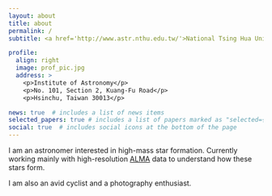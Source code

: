 ```yaml
---
layout: about
title: about
permalink: /
subtitle: <a href='http://www.astr.nthu.edu.tw/'>National Tsing Hua University</a>. folguin@phys.nthu.edu.tw

profile:
  align: right
  image: prof_pic.jpg
  address: >
    <p>Institute of Astronomy</p>
    <p>No. 101, Section 2, Kuang-Fu Road</p>
    <p>Hsinchu, Taiwan 30013</p>

news: true  # includes a list of news items
selected_papers: true # includes a list of papers marked as "selected={true}"
social: true  # includes social icons at the bottom of the page
---
```


I am an astronomer interested in high-mass star formation. Currently working mainly with high-resolution [ALMA](https://almascience.nao.ac.jp/) data to understand how these stars form.

I am also an avid cyclist and a photography enthusiast.
